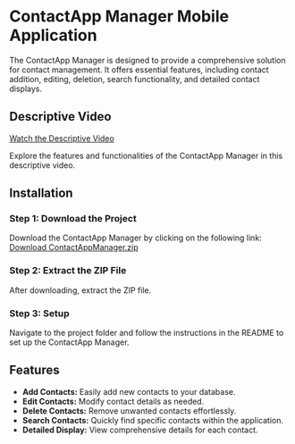 # ContactApp Manager Mobile Application

The ContactApp Manager is designed to provide a comprehensive solution for contact management. It offers essential features, including contact addition, editing, deletion, search functionality, and detailed contact displays.

## Descriptive Video

[Watch the Descriptive Video](https://drive.google.com/file/d/1_JTMwMrJcIfA2cF1onOjTSrk-JNKorUJ/view?usp=sharing)

Explore the features and functionalities of the ContactApp Manager in this descriptive video.

## Installation

### Step 1: Download the Project

Download the ContactApp Manager by clicking on the following link: [Download ContactAppManager.zip](https://github.com/douaeelh2/ContactApp.git)

### Step 2: Extract the ZIP File

After downloading, extract the ZIP file.

### Step 3: Setup

Navigate to the project folder and follow the instructions in the README to set up the ContactApp Manager.

## Features

- **Add Contacts:** Easily add new contacts to your database.
- **Edit Contacts:** Modify contact details as needed.
- **Delete Contacts:** Remove unwanted contacts effortlessly.
- **Search Contacts:** Quickly find specific contacts within the application.
- **Detailed Display:** View comprehensive details for each contact.

